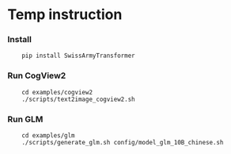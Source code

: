 # Temp instruction
### Install
```
    pip install SwissArmyTransformer
```
### Run CogView2
```
    cd examples/cogview2
    ./scripts/text2image_cogview2.sh
```

### Run GLM
```
    cd examples/glm
    ./scripts/generate_glm.sh config/model_glm_10B_chinese.sh
```